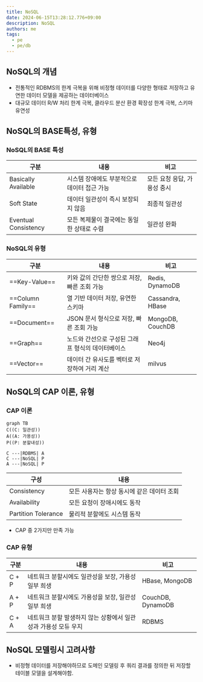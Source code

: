 ```yaml
---
title: NoSQL
date: 2024-06-15T13:28:12.776+09:00
description: NoSQL
authors: me
tags:
  - pe
  - pe/db
---
```


## NoSQL의 개념

- 전통적인 RDBMS의 한계 극복을 위해 비정형 데이터를 다양한 형태로 저장하고 유연한 데이터 모델을 제공하는 데이터베이스
- 대규모 데이터 R/W 처리 한계 극복, 클라우드 분산 환경 확장성 한계 극복, 스키마 유연성

## NoSQL의 BASE특성, 유형

### NoSQL의 BASE 특성

| 구분 | 내용 | 비고 |
| --- | --- | --- |
| Basically Available | 시스템 장애에도 부분적으로 데이터 접근 가능 | 모든 요청 응답, 가용성 중시 |
| Soft State | 데이터 일관성이 즉시 보장되지 않음 | 최종적 일관성 |
| Eventual Consistency | 모든 복제물이 결국에는 동일한 상태로 수렴 | 일관성 완화 |

### NoSQL의 유형

| 구분 | 내용 | 비고 |
| --- | --- | --- |
| ==Key-Value== | 키와 값의 간단한 쌍으로 저장, 빠른 조회 가능 | Redis, DynamoDB |
| ==Column Family== | 열 기반 데이터 저장, 유연한 스키마 | Cassandra, HBase |
| ==Document== | JSON 문서 형식으로 저장, 빠른 조회 가능 | MongoDB, CouchDB |
| ==Graph== | 노드와 간선으로 구성된 그래프 형식의 데이터베이스 | Neo4j |
| ==Vector== | 데이터 간 유사도를 벡터로 저장하여 거리 계산 | milvus |

## NoSQL의 CAP 이론, 유형

### CAP 이론

```mermaid
graph TB
C((C: 일관성))
A((A: 가용성))
P((P: 분할내성))

C ---|RDBMS| A
C ---|NoSQL| P
A ---|NoSQL| P
```

| 구성 | 내용 |
| --- | --- |
| Consistency | 모든 사용자는 항상 동시에 같은 데이터 조회 |
| Availability | 모든 요청이 장애시에도 동작 |
| Partition Tolerance | 물리적 분할에도 시스템 동작 |

- CAP 중 2가지만 만족 가능

### CAP 유형

| 구분 | 내용 | 비고 |
| --- | --- | --- |
| C + P | 네트워크 분할시에도 일관성을 보장, 가용성 일부 희생 | HBase, MongoDB |
| A + P | 네트워크 분할시에도 가용성을 보장, 일관성 일부 희생 | CouchDB, DynamoDB |
| C + A | 네트워크 분할 발생하지 않는 상황에서 일관성과 가용성 모듀 우지 | RDBMS |

## NoSQL 모델링시 고려사항

- 비정형 데이터를 저장해야하므로 도메인 모델링 후 쿼리 결과를 정의한 뒤 저장할 테이블 모델을 설계해야함.
